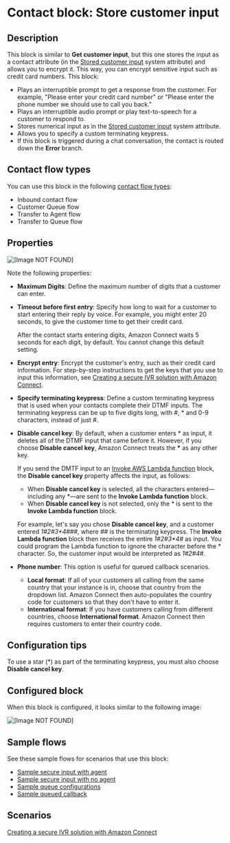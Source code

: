 # Contact block: Store customer input<a name="store-customer-input"></a>

## Description<a name="store-customer-input-description"></a>

This block is similar to **Get customer input**, but this one stores the input as a contact attribute \(in the [Stored customer input](connect-attrib-list.md#attribs-system-table) system attribute\) and allows you to encrypt it\. This way, you can encrypt sensitive input such as credit card numbers\. This block:
+ Plays an interruptible prompt to get a response from the customer\. For example, "Please enter your credit card number" or "Please enter the phone number we should use to call you back\." 
+ Plays an interruptible audio prompt or play text\-to\-speech for a customer to respond to\. 
+ Stores numerical input as in the [Stored customer input](connect-attrib-list.md#attribs-system-table) system attribute\.
+ Allows you to specify a custom terminating keypress\.
+ If this block is triggered during a chat conversation, the contact is routed down the **Error** branch\.

## Contact flow types<a name="store-customer-input-types"></a>

You can use this block in the following [contact flow types](create-contact-flow.md#contact-flow-types):
+ Inbound contact flow
+ Customer Queue flow
+ Transfer to Agent flow
+ Transfer to Queue flow

## Properties<a name="store-customer-input-properties"></a>

![\[Image NOT FOUND\]](http://docs.aws.amazon.com/connect/latest/adminguide/images/store-customer-input-properties1.png)

Note the following properties:
+ **Maximum Digits**: Define the maximum number of digits that a customer can enter\. 
+ **Timeout before first entry**: Specify how long to wait for a customer to start entering their reply by voice\. For example, you might enter 20 seconds, to give the customer time to get their credit card\.

  After the contact starts entering digits, Amazon Connect waits 5 seconds for each digit, by default\. You cannot change this default setting\. 
+ **Encrypt entry**: Encrypt the customer's entry, such as their credit card information\. For step\-by\-step instructions to get the keys that you use to input this information, see [Creating a secure IVR solution with Amazon Connect](https://aws.amazon.com/blogs/contact-center/creating-a-secure-ivr-solution-with-amazon-connect/)\.
+ **Specify terminating keypress**: Define a custom terminating keypress that is used when your contacts complete their DTMF inputs\. The terminating keypress can be up to five digits long, with \#, \* and 0\-9 characters, instead of just \#\. 
+ **Disable cancel key**: By default, when a customer enters \* as input, it deletes all of the DTMF input that came before it\. However, if you choose **Disable cancel key**, Amazon Connect treats the **\*** as any other key\.

  If you send the DMTF input to an [Invoke AWS Lambda function](invoke-lambda-function-block.md) block, the **Disable cancel key** property affects the input, as follows: 
  + When **Disable cancel key** is selected, all the characters entered—including any \*—are sent to the **Invoke Lambda function** block\. 
  + When **Disable cancel key** is not selected, only the \* is sent to the **Invoke Lambda function** block\. 

  For example, let's say you chose **Disable cancel key**, and a customer entered *1\#2\#3\*4\#\#\#*, where *\#\#* is the terminating keypress\. The **Invoke Lambda function** block then receives the entire *1\#2\#3\*4\#* as input\. You could program the Lambda function to ignore the character before the \* character\. So, the customer input would be interpreted as *1\#2\#4\#*\.
+ **Phone number**: This option is useful for queued callback scenarios\.
  + **Local format**: If all of your customers all calling from the same country that your instance is in, choose that country from the dropdown list\. Amazon Connect then auto\-populates the country code for customers so that they don't have to enter it\.
  + **International format**: If you have customers calling from different countries, choose **International format**\. Amazon Connect then requires customers to enter their country code\.

## Configuration tips<a name="store-customer-input-tips"></a>

To use a star \(\*\) as part of the terminating keypress, you must also choose **Disable cancel key**\.

## Configured block<a name="store-customer-input-configured"></a>

When this block is configured, it looks similar to the following image:

![\[Image NOT FOUND\]](http://docs.aws.amazon.com/connect/latest/adminguide/images/store-customer-input-configured.png)

## Sample flows<a name="store-customer-input-samples"></a>

See these sample flows for scenarios that use this block:
+ [Sample secure input with agent](sample-secure-input-with-agent.md)
+ [Sample secure input with no agent](sample-secure-input-with-noagent.md) 
+ [Sample queue configurations](sample-queue-configurations.md) 
+ [Sample queued callback](sample-queued-callback.md) 

## Scenarios<a name="store-customer-input-scenarios"></a>

[Creating a secure IVR solution with Amazon Connect](https://aws.amazon.com/blogs/contact-center/creating-a-secure-ivr-solution-with-amazon-connect/)